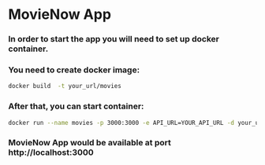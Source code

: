 # MovieNow App

### In order to start the app you will need to set up docker container.
### You need to create docker image:

```bash
docker build  -t your_url/movies
```

### After that, you can start container:
```bash
docker run --name movies -p 3000:3000 -e API_URL=YOUR_API_URL -d your_url/movies
```

### MovieNow App would be available at port http://localhost:3000
